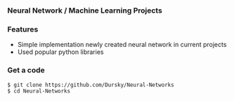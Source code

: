 ### Neural Network / Machine Learning Projects

### Features

- Simple implementation newly created neural network in current projects
- Used popular python libraries 

### Get a code

`$ git clone https://github.com/Dursky/Neural-Networks`<br>
`$ cd Neural-Networks`


